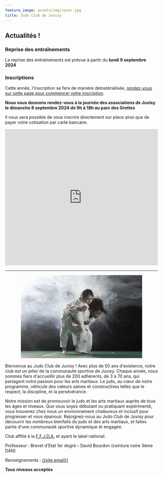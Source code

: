```yaml
---
feature_image: assets/img/cover.jpg
title: Judo Club de Juvisy
---
```


## Actualités !

### Reprise des entraînements

La reprise des entraînements est prévue à partir du **lundi 9 septembre 2024**

### Inscriptions

Cette année, l'inscription se fera de manière dématérialisée, [rendez-vous sur cette page pour commencer votre inscription](inscription.html).

**Nous vous donnons rendez-vous à la journée des associations de Juvisy le dimanche 8 septembre 2024 de 9h à 18h au parc des Grottes**

Il vous sera possible de vous inscrire directement sur place ainsi que de payer votre cotisation par carte bancaire.

<div style="text-align:center">
<iframe src="https://www.google.com/maps/embed?pb=!1m18!1m12!1m3!1d5248.870679813506!2d2.3723121042405397!3d48.69503056203868!2m3!1f0!2f0!3f0!3m2!1i1024!2i768!4f13.1!3m3!1m2!1s0x47e675f55eee3aed%3A0x9eedd56b7f1fd49d!2sParc%20des%20Grottes!5e0!3m2!1sen!2sfr!4v1720262833390!5m2!1sen!2sfr" style="width:100%; height:450px; border:0;" allowfullscreen="" loading="lazy" referrerpolicy="no-referrer-when-downgrade"></iframe>
</div>

---

<div style="text-align:center">
    <img src="assets/img/main.jpg" />
</div>

Bienvenue au Judo Club de Juvisy ! Avec plus de 50 ans d'existence, notre club est un pilier de la communauté sportive de Juvisy. Chaque année, nous sommes fiers d'accueillir plus de 200 adhérents, de 3 à 70 ans, qui partagent notre passion pour les arts martiaux. Le judo, au cœur de notre programme, véhicule des valeurs saines et constructives telles que le respect, la discipline, et la persévérance.

Notre mission est de promouvoir le judo et les arts martiaux auprès de tous les âges et niveaux. Que vous soyez débutant ou pratiquant expérimenté, vous trouverez chez nous un environnement chaleureux et inclusif pour progresser et vous épanouir. Rejoignez-nous au Judo Club de Juvisy pour découvrir les nombreux bienfaits du judo et des arts martiaux, et faites partie d'une communauté sportive dynamique et engagée.


Club affilié à la [F.F.J.D.A.](https://www.ffjudo.com/) et ayant le label national.

Professeur : Brevet d’Etat 1er degré – David Bourdon (ceinture noire 3ème DAN)

Renseignements : [{{site.email}}](mailto:{{site.email}})

**Tous niveaux acceptés**